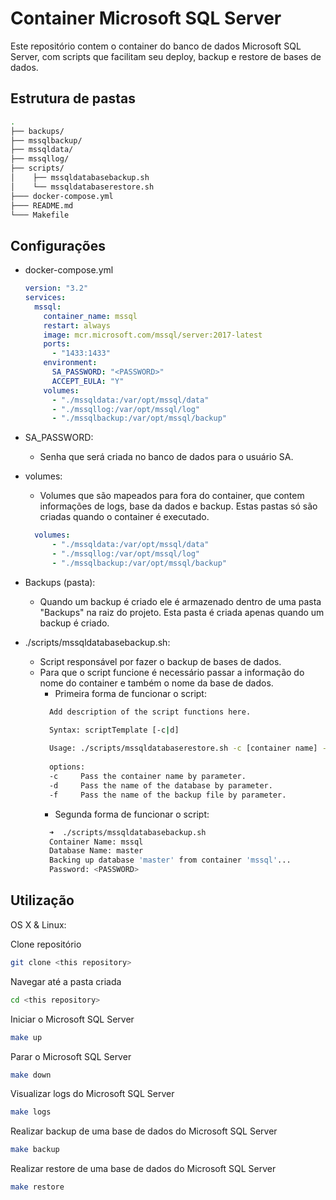 # Container Microsoft SQL Server

Este repositório contem o container do banco de dados Microsoft SQL Server, com scripts que facilitam seu deploy, backup e restore de bases de dados.

## Estrutura de pastas

``` bash
.
├── backups/
├── mssqlbackup/
├── mssqldata/
├── mssqllog/
├── scripts/
│    ├── mssqldatabasebackup.sh
│    └── mssqldatabaserestore.sh
├─── docker-compose.yml
├─── README.md
└─── Makefile
```

## Configurações

* docker-compose.yml
  ```yml
  version: "3.2"
  services:
    mssql:
      container_name: mssql
      restart: always
      image: mcr.microsoft.com/mssql/server:2017-latest
      ports:
        - "1433:1433"
      environment:
        SA_PASSWORD: "<PASSWORD>"
        ACCEPT_EULA: "Y"
      volumes:
        - "./mssqldata:/var/opt/mssql/data"
        - "./mssqllog:/var/opt/mssql/log"
        - "./mssqlbackup:/var/opt/mssql/backup"
  ```
* SA_PASSWORD:  
  * Senha que será criada no banco de dados para o usuário SA.

* volumes:
  * Volumes que são mapeados para fora do container, que contem informações de logs, base da dados e backup. Estas pastas só são criadas quando o container é executado.
  ```yml 
    volumes:
        - "./mssqldata:/var/opt/mssql/data"
        - "./mssqllog:/var/opt/mssql/log"
        - "./mssqlbackup:/var/opt/mssql/backup"
  ```
* Backups (pasta):
  * Quando um backup é criado ele é armazenado dentro de uma pasta "Backups" na raiz do projeto. Esta pasta é criada apenas quando um backup é criado. 

* ./scripts/mssqldatabasebackup.sh:
  * Script responsável por fazer o backup de bases de dados.
  * Para que o script funcione é necessário passar a informação do nome do container e também o nome da base de dados.
    * Primeira forma de funcionar o script:
    ```bash
      Add description of the script functions here.

      Syntax: scriptTemplate [-c|d]
      
      Usage: ./scripts/mssqldatabaserestore.sh -c [container name] -d [database name] -b [backup file name]
      
      options:
      -c     Pass the container name by parameter.
      -d     Pass the name of the database by parameter.
      -f     Pass the name of the backup file by parameter.
    ```
    * Segunda forma de funcionar o script:
    ```bash
      ➜  ./scripts/mssqldatabasebackup.sh                                                           
      Container Name: mssql
      Database Name: master
      Backing up database 'master' from container 'mssql'...
      Password: <PASSWORD>
    ```

## Utilização

OS X & Linux:

Clone repositório
```sh
git clone <this repository>
```

Navegar até a pasta criada
```sh
cd <this repository>
```

Iniciar o Microsoft SQL Server
```sh
make up
```

Parar o Microsoft SQL Server
```sh
make down
```

Visualizar logs do Microsoft SQL Server
```sh
make logs
```

Realizar backup de uma base de dados do Microsoft SQL Server
```sh
make backup
```

Realizar restore de uma base de dados do Microsoft SQL Server
```sh
make restore
```



